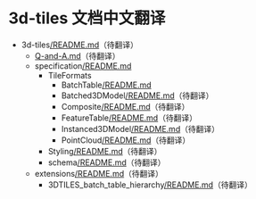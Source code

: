 # 3d-tiles 文档中文翻译

* 3d-tiles[/README.md](https://github.com/AnalyticalGraphicsInc/3d-tiles/blob/master/README.md)（待翻译）
  * [Q-and-A.md](https://github.com/AnalyticalGraphicsInc/3d-tiles/blob/master/Q-and-A.md)（待翻译）
  * specification[/README.md](https://github.com/FLYPoPo7/3d-tiles-zh-hans/blob/zh-hans-1.0/specification/README.md)
    * TileFormats
      * BatchTable[/README.md](https://github.com/FLYPoPo7/3d-tiles-zh-hans/blob/zh-hans-1.0/specification/TileFormats/BatchTable/README.md)
      * Batched3DModel[/README.md](https://github.com/AnalyticalGraphicsInc/3d-tiles/blob/master/specification/TileFormats/Batched3DModel/README.md)（待翻译）
      * Composite[/README.md](https://github.com/AnalyticalGraphicsInc/3d-tiles/blob/master/specification/TileFormats/Composite/README.md)（待翻译）
      * FeatureTable[/README.md](https://github.com/AnalyticalGraphicsInc/3d-tiles/blob/master/specification/TileFormats/FeatureTable/README.md)（待翻译）
      * Instanced3DModel[/README.md](https://github.com/AnalyticalGraphicsInc/3d-tiles/blob/master/specification/TileFormats/Instanced3DModel/README.md)（待翻译）
      * PointCloud[/README.md](https://github.com/AnalyticalGraphicsInc/3d-tiles/blob/master/specification/TileFormats/PointCloud/README.md)（待翻译）
    * Styling[/README.md](https://github.com/AnalyticalGraphicsInc/3d-tiles/blob/master/specification/Styling/README.md)（待翻译）
    * schema[/README.md](https://github.com/AnalyticalGraphicsInc/3d-tiles/blob/master/specification/schema/README.md)（待翻译）
  * extensions[/README.md](https://github.com/AnalyticalGraphicsInc/3d-tiles/blob/master/extensions/README.md)（待翻译）
    * 3DTILES_batch_table_hierarchy[/README.md](https://github.com/AnalyticalGraphicsInc/3d-tiles/blob/master/extensions/3DTILES_batch_table_hierarchy/README.md)（待翻译）

